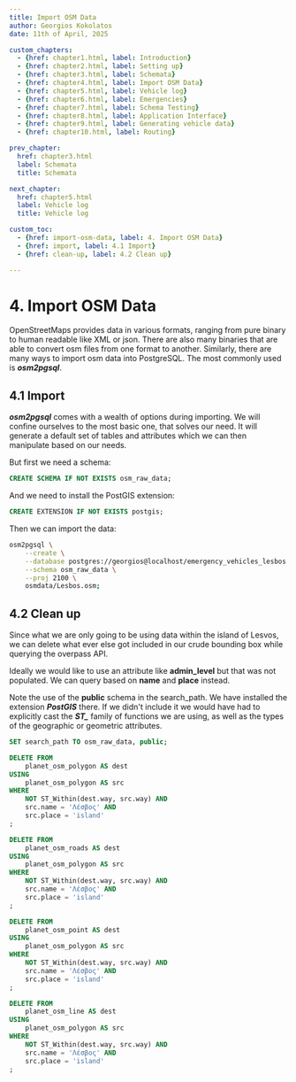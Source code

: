 ```yaml
---
title: Import OSM Data
author: Georgios Kokolatos
date: 11th of April, 2025

custom_chapters:
  - {href: chapter1.html, label: Introduction}
  - {href: chapter2.html, label: Setting up}
  - {href: chapter3.html, label: Schemata}
  - {href: chapter4.html, label: Import OSM Data}
  - {href: chapter5.html, label: Vehicle log}
  - {href: chapter6.html, label: Emergencies}
  - {href: chapter7.html, label: Schema Testing}
  - {href: chapter8.html, label: Application Interface}
  - {href: chapter9.html, label: Generating vehicle data}
  - {href: chapter10.html, label: Routing}

prev_chapter:
  href: chapter3.html
  label: Schemata
  title: Schemata

next_chapter:
  href: chapter5.html
  label: Vehicle log
  title: Vehicle log

custom_toc:
  - {href: import-osm-data, label: 4. Import OSM Data}
  - {href: import, label: 4.1 Import}
  - {href: clean-up, label: 4.2 Clean up}

---
```


# 4. Import OSM Data

OpenStreetMaps provides data in various formats, ranging from pure binary to
human readable like XML or json. There are also many binaries that are able to
convert osm files from one format to another. Similarly, there are many ways to
import osm data into PostgreSQL. The most commonly used is ***osm2pgsql***.

## 4.1 Import

***osm2pgsql*** comes with a wealth of options during importing. We will confine
ourselves to the most basic one, that solves our need. It will generate a
default set of tables and attributes which we can then manipulate based on our
needs.

But first we need a schema:

```sql
CREATE SCHEMA IF NOT EXISTS osm_raw_data;
```

And we need to install the PostGIS extension:

```sql
CREATE EXTENSION IF NOT EXISTS postgis;
```

Then we can import the data:

```bash
osm2pgsql \
    --create \
    --database postgres://georgios@localhost/emergency_vehicles_lesbos \
    --schema osm_raw_data \
    --proj 2100 \
    osmdata/Lesbos.osm;
```

## 4.2 Clean up

Since what we are only going to be using data within the island of Lesvos, we
can delete what ever else got included in our crude bounding box while querying
the overpass API.

Ideally we would like to use an attribute like **admin_level** but that was not
populated. We can query based on **name** and **place** instead.

Note the use of the **public** schema in the search_path. We have installed the
extension ***PostGIS*** there. If we didn't include it we would have had to
explicitly cast the ***ST_*** family of functions we are using, as well as the
types of the geographic or geometric attributes.

```sql
SET search_path TO osm_raw_data, public;

DELETE FROM
    planet_osm_polygon AS dest
USING
    planet_osm_polygon AS src
WHERE
    NOT ST_Within(dest.way, src.way) AND
    src.name = 'Λέσβος' AND
    src.place = 'island'
;

DELETE FROM
    planet_osm_roads AS dest
USING
    planet_osm_polygon AS src
WHERE
    NOT ST_Within(dest.way, src.way) AND
    src.name = 'Λέσβος' AND
    src.place = 'island'
;

DELETE FROM
    planet_osm_point AS dest
USING
    planet_osm_polygon AS src
WHERE
    NOT ST_Within(dest.way, src.way) AND
    src.name = 'Λέσβος' AND
    src.place = 'island'
;

DELETE FROM
    planet_osm_line AS dest
USING
    planet_osm_polygon AS src
WHERE
    NOT ST_Within(dest.way, src.way) AND
    src.name = 'Λέσβος' AND
    src.place = 'island'
;
```
